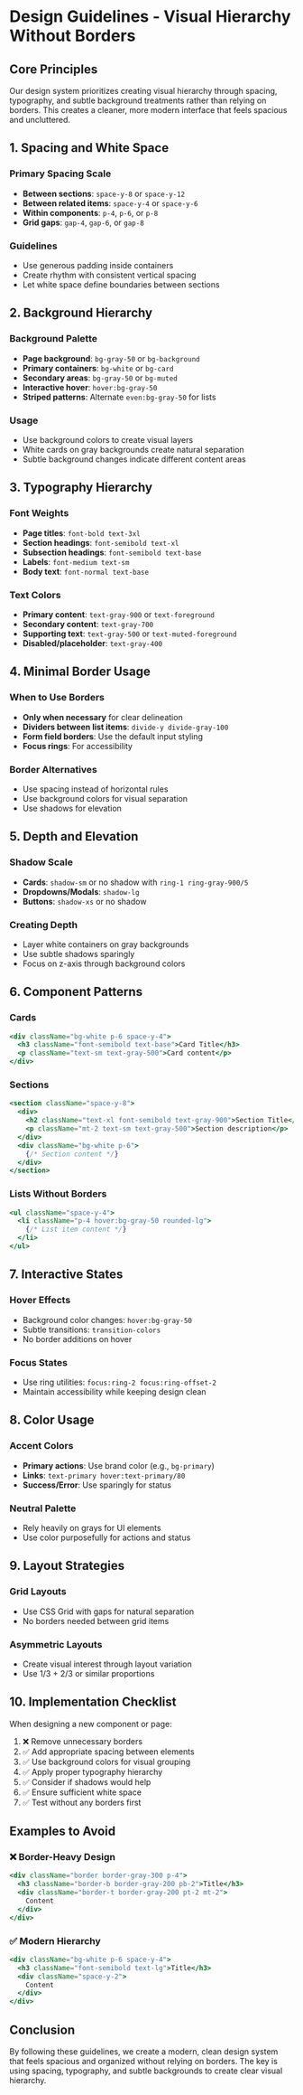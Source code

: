 # Design Guidelines - Visual Hierarchy Without Borders

## Core Principles

Our design system prioritizes creating visual hierarchy through spacing, typography, and subtle background treatments rather than relying on borders. This creates a cleaner, more modern interface that feels spacious and uncluttered.

## 1. Spacing and White Space

### Primary Spacing Scale
- **Between sections**: `space-y-8` or `space-y-12` 
- **Between related items**: `space-y-4` or `space-y-6`
- **Within components**: `p-4`, `p-6`, or `p-8`
- **Grid gaps**: `gap-4`, `gap-6`, or `gap-8`

### Guidelines
- Use generous padding inside containers
- Create rhythm with consistent vertical spacing
- Let white space define boundaries between sections

## 2. Background Hierarchy

### Background Palette
- **Page background**: `bg-gray-50` or `bg-background`
- **Primary containers**: `bg-white` or `bg-card`
- **Secondary areas**: `bg-gray-50` or `bg-muted`
- **Interactive hover**: `hover:bg-gray-50`
- **Striped patterns**: Alternate `even:bg-gray-50` for lists

### Usage
- Use background colors to create visual layers
- White cards on gray backgrounds create natural separation
- Subtle background changes indicate different content areas

## 3. Typography Hierarchy

### Font Weights
- **Page titles**: `font-bold text-3xl`
- **Section headings**: `font-semibold text-xl`
- **Subsection headings**: `font-semibold text-base`
- **Labels**: `font-medium text-sm`
- **Body text**: `font-normal text-base`

### Text Colors
- **Primary content**: `text-gray-900` or `text-foreground`
- **Secondary content**: `text-gray-700` 
- **Supporting text**: `text-gray-500` or `text-muted-foreground`
- **Disabled/placeholder**: `text-gray-400`

## 4. Minimal Border Usage

### When to Use Borders
- **Only when necessary** for clear delineation
- **Dividers between list items**: `divide-y divide-gray-100`
- **Form field borders**: Use the default input styling
- **Focus rings**: For accessibility

### Border Alternatives
- Use spacing instead of horizontal rules
- Use background colors for visual separation
- Use shadows for elevation

## 5. Depth and Elevation

### Shadow Scale
- **Cards**: `shadow-sm` or no shadow with `ring-1 ring-gray-900/5`
- **Dropdowns/Modals**: `shadow-lg`
- **Buttons**: `shadow-xs` or no shadow

### Creating Depth
- Layer white containers on gray backgrounds
- Use subtle shadows sparingly
- Focus on z-axis through background colors

## 6. Component Patterns

### Cards
```jsx
<div className="bg-white p-6 space-y-4">
  <h3 className="font-semibold text-base">Card Title</h3>
  <p className="text-sm text-gray-500">Card content</p>
</div>
```

### Sections
```jsx
<section className="space-y-8">
  <div>
    <h2 className="text-xl font-semibold text-gray-900">Section Title</h2>
    <p className="mt-2 text-sm text-gray-500">Section description</p>
  </div>
  <div className="bg-white p-6">
    {/* Section content */}
  </div>
</section>
```

### Lists Without Borders
```jsx
<ul className="space-y-4">
  <li className="p-4 hover:bg-gray-50 rounded-lg">
    {/* List item content */}
  </li>
</ul>
```

## 7. Interactive States

### Hover Effects
- Background color changes: `hover:bg-gray-50`
- Subtle transitions: `transition-colors`
- No border additions on hover

### Focus States
- Use ring utilities: `focus:ring-2 focus:ring-offset-2`
- Maintain accessibility while keeping design clean

## 8. Color Usage

### Accent Colors
- **Primary actions**: Use brand color (e.g., `bg-primary`)
- **Links**: `text-primary hover:text-primary/80`
- **Success/Error**: Use sparingly for status

### Neutral Palette
- Rely heavily on grays for UI elements
- Use color purposefully for actions and status

## 9. Layout Strategies

### Grid Layouts
- Use CSS Grid with gaps for natural separation
- No borders needed between grid items

### Asymmetric Layouts
- Create visual interest through layout variation
- Use 1/3 + 2/3 or similar proportions

## 10. Implementation Checklist

When designing a new component or page:
1. ❌ Remove unnecessary borders
2. ✅ Add appropriate spacing between elements
3. ✅ Use background colors for visual grouping
4. ✅ Apply proper typography hierarchy
5. ✅ Consider if shadows would help
6. ✅ Ensure sufficient white space
7. ✅ Test without any borders first

## Examples to Avoid

### ❌ Border-Heavy Design
```jsx
<div className="border border-gray-300 p-4">
  <h3 className="border-b border-gray-200 pb-2">Title</h3>
  <div className="border-t border-gray-200 pt-2 mt-2">
    Content
  </div>
</div>
```

### ✅ Modern Hierarchy
```jsx
<div className="bg-white p-6 space-y-4">
  <h3 className="font-semibold text-lg">Title</h3>
  <div className="space-y-2">
    Content
  </div>
</div>
```

## Conclusion

By following these guidelines, we create a modern, clean design system that feels spacious and organized without relying on borders. The key is using spacing, typography, and subtle backgrounds to create clear visual hierarchy.